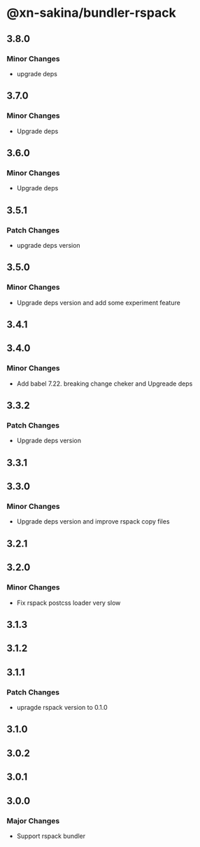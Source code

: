 # @xn-sakina/bundler-rspack

## 3.8.0

### Minor Changes

- upgrade deps

## 3.7.0

### Minor Changes

- Upgrade deps

## 3.6.0

### Minor Changes

- Upgrade deps

## 3.5.1

### Patch Changes

- upgrade deps version

## 3.5.0

### Minor Changes

- Upgrade deps version and add some experiment feature

## 3.4.1

## 3.4.0

### Minor Changes

- Add babel 7.22. breaking change cheker and Upgreade deps

## 3.3.2

### Patch Changes

- Upgrade deps version

## 3.3.1

## 3.3.0

### Minor Changes

- Upgrade deps version and improve rspack copy files

## 3.2.1

## 3.2.0

### Minor Changes

- Fix rspack postcss loader very slow

## 3.1.3

## 3.1.2

## 3.1.1

### Patch Changes

- upragde rspack version to 0.1.0

## 3.1.0

## 3.0.2

## 3.0.1

## 3.0.0

### Major Changes

- Support rspack bundler
